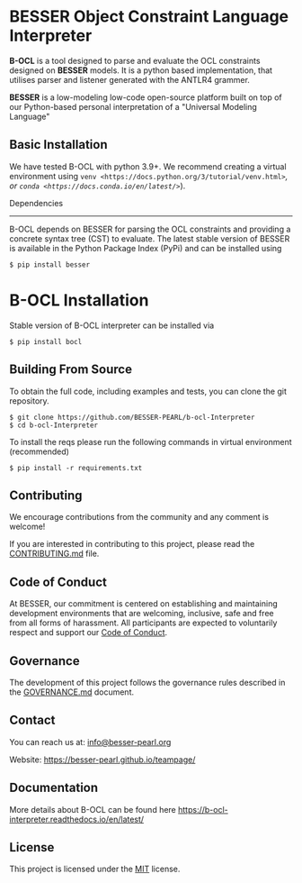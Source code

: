 # BESSER Object Constraint Language Interpreter

**B-OCL** is a tool designed to parse and evaluate the OCL constraints designed on **BESSER** models.
It is a python based implementation, that utilises parser and listener generated with the ANTLR4 grammer.

**BESSER** is a low-modeling low-code open-source platform built on top 
of our Python-based personal interpretation of a "Universal Modeling Language"

## Basic Installation
We have tested B-OCL with python 3.9+. We recommend creating a virtual environment using `venv <https://docs.python.org/3/tutorial/venv.html>`_, or
`conda <https://docs.conda.io/en/latest/>`_).

Dependencies
************
B-OCL depends on BESSER for parsing the OCL constraints and providing a concrete syntax tree (CST) to evaluate. The latest stable version of BESSER is available in the Python Package Index (PyPi) and can be installed using


    $ pip install besser


# B-OCL Installation


Stable version of B-OCL interpreter can be installed via

    $ pip install bocl

## Building From Source

To obtain the full code, including examples and tests, you can clone the git repository.

    $ git clone https://github.com/BESSER-PEARL/b-ocl-Interpreter
    $ cd b-ocl-Interpreter

To install the reqs please run the following commands in virtual environment (recommended)

    $ pip install -r requirements.txt

## Contributing

We encourage contributions from the community and any comment is welcome!

If you are interested in contributing to this project, please read the [CONTRIBUTING.md](CONTRIBUTING.md) file.

## Code of Conduct

At BESSER, our commitment is centered on establishing and maintaining development environments that are welcoming, inclusive, safe and free from all forms of harassment. All participants are expected to voluntarily respect and support our [Code of Conduct](CODE_OF_CONDUCT.md).

## Governance

The development of this project follows the governance rules described in the [GOVERNANCE.md](GOVERNANCE.md) document.

## Contact
You can reach us at: [info@besser-pearl.org](mailto:info@besser-pearl-org)

Website: https://besser-pearl.github.io/teampage/

## Documentation
More details about B-OCL can be found here https://b-ocl-interpreter.readthedocs.io/en/latest/

## License

This project is licensed under the [MIT](https://mit-license.org/) license.
